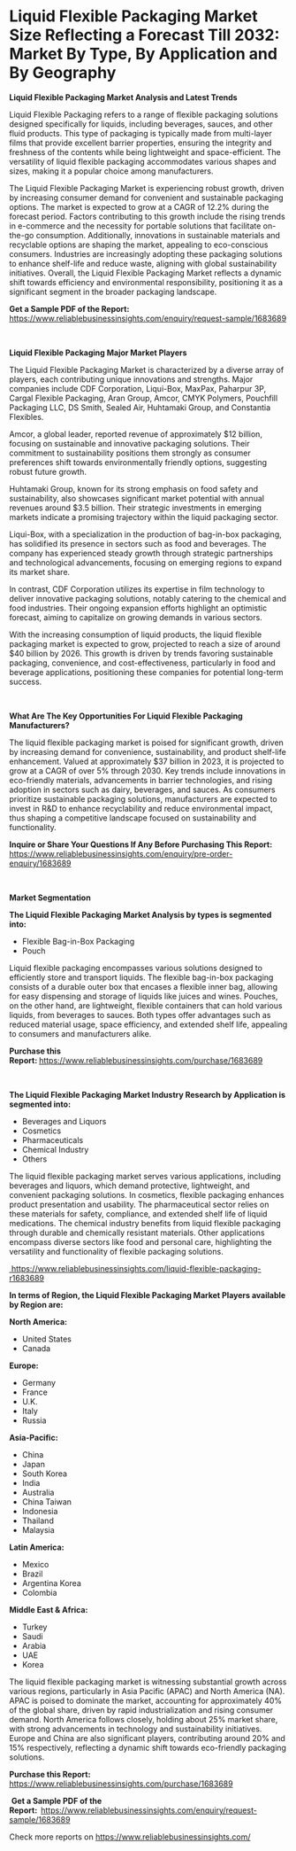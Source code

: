 <p><h1>Liquid Flexible Packaging Market Size Reflecting a Forecast Till 2032: Market By Type, By Application and By Geography</h1></p><p><strong>Liquid Flexible Packaging Market Analysis and Latest Trends</strong></p>
<p><p>Liquid Flexible Packaging refers to a range of flexible packaging solutions designed specifically for liquids, including beverages, sauces, and other fluid products. This type of packaging is typically made from multi-layer films that provide excellent barrier properties, ensuring the integrity and freshness of the contents while being lightweight and space-efficient. The versatility of liquid flexible packaging accommodates various shapes and sizes, making it a popular choice among manufacturers.</p><p>The Liquid Flexible Packaging Market is experiencing robust growth, driven by increasing consumer demand for convenient and sustainable packaging options. The market is expected to grow at a CAGR of 12.2% during the forecast period. Factors contributing to this growth include the rising trends in e-commerce and the necessity for portable solutions that facilitate on-the-go consumption. Additionally, innovations in sustainable materials and recyclable options are shaping the market, appealing to eco-conscious consumers. Industries are increasingly adopting these packaging solutions to enhance shelf-life and reduce waste, aligning with global sustainability initiatives. Overall, the Liquid Flexible Packaging Market reflects a dynamic shift towards efficiency and environmental responsibility, positioning it as a significant segment in the broader packaging landscape.</p></p>
<p><strong>Get a Sample PDF of the Report:&nbsp;</strong> <a href="https://www.reliablebusinessinsights.com/enquiry/request-sample/1683689?utm_campaign=2239&utm_medium=2&utm_source=Github&utm_content=ia&utm_term=02042025&utm_id=liquid-flexible-packaging">https://www.reliablebusinessinsights.com/enquiry/request-sample/1683689</a></p>
<p>&nbsp;</p>
<p><strong>Liquid Flexible Packaging Major Market Players</strong></p>
<p><p>The Liquid Flexible Packaging Market is characterized by a diverse array of players, each contributing unique innovations and strengths. Major companies include CDF Corporation, Liqui-Box, MaxPax, Paharpur 3P, Cargal Flexible Packaging, Aran Group, Amcor, CMYK Polymers, Pouchfill Packaging LLC, DS Smith, Sealed Air, Huhtamaki Group, and Constantia Flexibles. </p><p>Amcor, a global leader, reported revenue of approximately $12 billion, focusing on sustainable and innovative packaging solutions. Their commitment to sustainability positions them strongly as consumer preferences shift towards environmentally friendly options, suggesting robust future growth. </p><p>Huhtamaki Group, known for its strong emphasis on food safety and sustainability, also showcases significant market potential with annual revenues around $3.5 billion. Their strategic investments in emerging markets indicate a promising trajectory within the liquid packaging sector.</p><p>Liqui-Box, with a specialization in the production of bag-in-box packaging, has solidified its presence in sectors such as food and beverages. The company has experienced steady growth through strategic partnerships and technological advancements, focusing on emerging regions to expand its market share.</p><p>In contrast, CDF Corporation utilizes its expertise in film technology to deliver innovative packaging solutions, notably catering to the chemical and food industries. Their ongoing expansion efforts highlight an optimistic forecast, aiming to capitalize on growing demands in various sectors.</p><p>With the increasing consumption of liquid products, the liquid flexible packaging market is expected to grow, projected to reach a size of around $40 billion by 2026. This growth is driven by trends favoring sustainable packaging, convenience, and cost-effectiveness, particularly in food and beverage applications, positioning these companies for potential long-term success.</p></p>
<p>&nbsp;</p>
<p><strong>What Are The Key Opportunities For Liquid Flexible Packaging Manufacturers?</strong></p>
<p><p>The liquid flexible packaging market is poised for significant growth, driven by increasing demand for convenience, sustainability, and product shelf-life enhancement. Valued at approximately $37 billion in 2023, it is projected to grow at a CAGR of over 5% through 2030. Key trends include innovations in eco-friendly materials, advancements in barrier technologies, and rising adoption in sectors such as dairy, beverages, and sauces. As consumers prioritize sustainable packaging solutions, manufacturers are expected to invest in R&D to enhance recyclability and reduce environmental impact, thus shaping a competitive landscape focused on sustainability and functionality.</p></p>
<p><strong>Inquire or Share Your Questions If Any Before Purchasing This Report:</strong> <a href="https://www.reliablebusinessinsights.com/enquiry/pre-order-enquiry/1683689?utm_campaign=2239&utm_medium=2&utm_source=Github&utm_content=ia&utm_term=02042025&utm_id=liquid-flexible-packaging">https://www.reliablebusinessinsights.com/enquiry/pre-order-enquiry/1683689</a></p>
<p>&nbsp;</p>
<p><strong>Market Segmentation</strong></p>
<p><strong>The Liquid Flexible Packaging Market Analysis by types is segmented into:</strong></p>
<p><ul><li>Flexible Bag-in-Box Packaging</li><li>Pouch</li></ul></p>
<p><p>Liquid flexible packaging encompasses various solutions designed to efficiently store and transport liquids. The flexible bag-in-box packaging consists of a durable outer box that encases a flexible inner bag, allowing for easy dispensing and storage of liquids like juices and wines. Pouches, on the other hand, are lightweight, flexible containers that can hold various liquids, from beverages to sauces. Both types offer advantages such as reduced material usage, space efficiency, and extended shelf life, appealing to consumers and manufacturers alike.</p></p>
<p><strong>Purchase this Report:&nbsp;</strong><a href="https://www.reliablebusinessinsights.com/purchase/1683689?utm_campaign=2239&utm_medium=2&utm_source=Github&utm_content=ia&utm_term=02042025&utm_id=liquid-flexible-packaging">https://www.reliablebusinessinsights.com/purchase/1683689</a></p>
<p>&nbsp;</p>
<p><strong>The Liquid Flexible Packaging Market Industry Research by Application is segmented into:</strong></p>
<p><ul><li>Beverages and Liquors</li><li>Cosmetics</li><li>Pharmaceuticals</li><li>Chemical Industry</li><li>Others</li></ul></p>
<p><p>The liquid flexible packaging market serves various applications, including beverages and liquors, which demand protective, lightweight, and convenient packaging solutions. In cosmetics, flexible packaging enhances product presentation and usability. The pharmaceutical sector relies on these materials for safety, compliance, and extended shelf life of liquid medications. The chemical industry benefits from liquid flexible packaging through durable and chemically resistant materials. Other applications encompass diverse sectors like food and personal care, highlighting the versatility and functionality of flexible packaging solutions.</p></p>
<p><a href="https://www.reliablebusinessinsights.com/liquid-flexible-packaging-r1683689?utm_campaign=2239&utm_medium=2&utm_source=Github&utm_content=ia&utm_term=02042025&utm_id=liquid-flexible-packaging">&nbsp;https://www.reliablebusinessinsights.com/liquid-flexible-packaging-r1683689</a></p>
<p><strong>In terms of Region, the Liquid Flexible Packaging Market Players available by Region are:</strong></p>
<p>
    <p> <strong> North America: </strong>
        <ul>
            <li>United States</li>
            <li>Canada</li>
        </ul>
        </p> 
    <p> <strong> Europe: </strong>
        <ul>
            <li>Germany</li>
            <li>France</li>
            <li>U.K.</li>
            <li>Italy</li>
            <li>Russia</li>
        </ul>
        </p> 
    <p> <strong> Asia-Pacific: </strong>
        <ul>
            <li>China</li>
            <li>Japan</li>
            <li>South Korea</li>
            <li>India</li>
            <li>Australia</li>
            <li>China Taiwan</li>
            <li>Indonesia</li>
            <li>Thailand</li>
            <li>Malaysia</li>
        </ul>
        </p> 
    <p> <strong> Latin America: </strong>
        <ul>
            <li>Mexico</li>
            <li>Brazil</li>
            <li>Argentina Korea</li>
            <li>Colombia</li>
        </ul>
        </p> 
    <p> <strong> Middle East & Africa: </strong>
        <ul>
            <li>Turkey</li>
            <li>Saudi</li>
            <li>Arabia</li>
            <li>UAE</li>
            <li>Korea</li>
        </ul>
    </p>
    </p>
<p><p>The liquid flexible packaging market is witnessing substantial growth across various regions, particularly in Asia Pacific (APAC) and North America (NA). APAC is poised to dominate the market, accounting for approximately 40% of the global share, driven by rapid industrialization and rising consumer demand. North America follows closely, holding about 25% market share, with strong advancements in technology and sustainability initiatives. Europe and China are also significant players, contributing around 20% and 15% respectively, reflecting a dynamic shift towards eco-friendly packaging solutions.</p></p>
<p><strong>Purchase this Report: </strong><a href="https://www.reliablebusinessinsights.com/purchase/1683689?utm_campaign=2239&utm_medium=2&utm_source=Github&utm_content=ia&utm_term=02042025&utm_id=liquid-flexible-packaging">https://www.reliablebusinessinsights.com/purchase/1683689</a></p>
<p>&nbsp;<strong>Get a Sample PDF of the Report:&nbsp;&nbsp;</strong><a href="https://www.reliablebusinessinsights.com/enquiry/request-sample/1683689?utm_campaign=2239&utm_medium=2&utm_source=Github&utm_content=ia&utm_term=02042025&utm_id=liquid-flexible-packaging">https://www.reliablebusinessinsights.com/enquiry/request-sample/1683689</a></p>
<p><strong></strong></p>
<p>Check more reports on <a href="https://www.reliablebusinessinsights.com/?utm_campaign=2239&utm_medium=2&utm_source=Github&utm_content=ia&utm_term=02042025&utm_id=liquid-flexible-packaging">https://www.reliablebusinessinsights.com/</a></p>